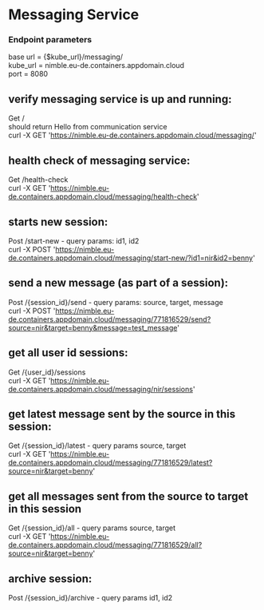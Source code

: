 # Messaging Service

### Endpoint parameters
base url = {$kube_url}/messaging/  
kube_url = nimble.eu-de.containers.appdomain.cloud  
port = 8080

verify messaging service is up and running:
-------------------------------------------
Get /  
should return Hello from communication service  
curl -X GET 'https://nimble.eu-de.containers.appdomain.cloud/messaging/'

health check of messaging service:
----------------------------------
Get /health-check  
curl -X GET 'https://nimble.eu-de.containers.appdomain.cloud/messaging/health-check'

starts new session:
-------------------
Post /start-new - query params: id1, id2  
curl -X POST 'https://nimble.eu-de.containers.appdomain.cloud/messaging/start-new/?id1=nir&id2=benny'

send a new message (as part of a session):
------------------------------------------
Post /{session_id}/send - query params: source, target, message  
curl -X POST 'https://nimble.eu-de.containers.appdomain.cloud/messaging/771816529/send?source=nir&target=benny&message=test_message'

get all user id sessions:
-------------------------
Get /{user_id}/sessions  
curl -X GET 'https://nimble.eu-de.containers.appdomain.cloud/messaging/nir/sessions'

get latest message sent by the source in this session:
------------------------------------------------------
Get /{session_id}/latest - query params source, target  
curl -X GET 'https://nimble.eu-de.containers.appdomain.cloud/messaging/771816529/latest?source=nir&target=benny'

get all messages sent from the source to target in this session
------------------------------------------------------
Get /{session_id}/all - query params source, target  
curl -X GET 'https://nimble.eu-de.containers.appdomain.cloud/messaging/771816529/all?source=nir&target=benny'


archive session:
----------------
Post /{session_id}/archive - query params id1, id2  
